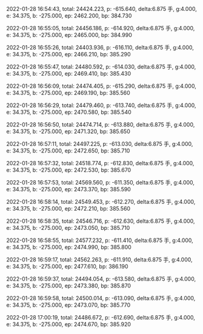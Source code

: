 2022-01-28 16:54:43, total: 24424.223, p: -615.640, delta:6.875 手, g:4.000, e: 34.375, b: -275.000, ep: 2462.200, bp: 384.730

2022-01-28 16:55:05, total: 24456.186, p: -614.920, delta:6.875 手, g:4.000, e: 34.375, b: -275.000, ep: 2465.000, bp: 384.990

2022-01-28 16:55:26, total: 24403.936, p: -616.110, delta:6.875 手, g:4.000, e: 34.375, b: -275.000, ep: 2466.210, bp: 385.290

2022-01-28 16:55:47, total: 24480.592, p: -614.030, delta:6.875 手, g:4.000, e: 34.375, b: -275.000, ep: 2469.410, bp: 385.430

2022-01-28 16:56:09, total: 24474.405, p: -615.290, delta:6.875 手, g:4.000, e: 34.375, b: -275.000, ep: 2469.190, bp: 385.560

2022-01-28 16:56:29, total: 24479.460, p: -613.740, delta:6.875 手, g:4.000, e: 34.375, b: -275.000, ep: 2470.580, bp: 385.540

2022-01-28 16:56:50, total: 24474.714, p: -613.880, delta:6.875 手, g:4.000, e: 34.375, b: -275.000, ep: 2471.320, bp: 385.650

2022-01-28 16:57:11, total: 24497.225, p: -613.030, delta:6.875 手, g:4.000, e: 34.375, b: -275.000, ep: 2472.650, bp: 385.710

2022-01-28 16:57:32, total: 24518.774, p: -612.830, delta:6.875 手, g:4.000, e: 34.375, b: -275.000, ep: 2472.530, bp: 385.670

2022-01-28 16:57:53, total: 24569.560, p: -611.350, delta:6.875 手, g:4.000, e: 34.375, b: -275.000, ep: 2473.370, bp: 385.590

2022-01-28 16:58:14, total: 24549.453, p: -612.270, delta:6.875 手, g:4.000, e: 34.375, b: -275.000, ep: 2472.210, bp: 385.560

2022-01-28 16:58:35, total: 24546.716, p: -612.630, delta:6.875 手, g:4.000, e: 34.375, b: -275.000, ep: 2473.050, bp: 385.710

2022-01-28 16:58:55, total: 24577.232, p: -611.410, delta:6.875 手, g:4.000, e: 34.375, b: -275.000, ep: 2474.990, bp: 385.800

2022-01-28 16:59:17, total: 24562.263, p: -611.910, delta:6.875 手, g:4.000, e: 34.375, b: -275.000, ep: 2477.610, bp: 386.190

2022-01-28 16:59:37, total: 24494.054, p: -613.580, delta:6.875 手, g:4.000, e: 34.375, b: -275.000, ep: 2473.380, bp: 385.870

2022-01-28 16:59:58, total: 24500.014, p: -613.090, delta:6.875 手, g:4.000, e: 34.375, b: -275.000, ep: 2473.070, bp: 385.770

2022-01-28 17:00:19, total: 24486.672, p: -612.690, delta:6.875 手, g:4.000, e: 34.375, b: -275.000, ep: 2474.670, bp: 385.920